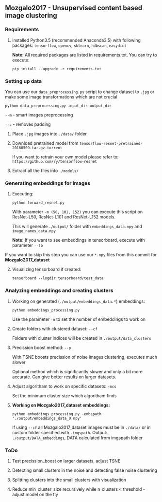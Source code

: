## Mozgalo2017 - Unsupervised content based image clustering



### Requirements

1. Installed Python3.5 (recommended Anaconda3.5) with following packages: `tensorflow`, `opencv`, `sklearn`, `hdbscan`, `easydict`

    **Note:** All required packages are listed in requirements.txt. You can try to execute:
    ```Shell
    pip install --upgrade -r requirements.txt
    ```

### Setting up data
You can use our `data_preprocessing.py` script to change dataset to `.jpg` or make some image transformations which are not crucial
```Shell
python data_preprocessing.py input_dir output_dir
```
`--m` - smart images preprocessing

`--c` - removes padding


1. Place `.jpg` images into `./data/` folder

2. Download pretrained model from `tensorflow-resnet-pretrained-20160509.tar.gz.torrent`
    
    If you want to retrain your own model please refer to: `https://github.com/ry/tensorflow-resnet`

3. Extract all the files into `./models/`

### Generating embeddings for images
1. Executing:
    ```Shell
    python forward_resnet.py
    ```
    With parameter ```-m (50, 101, 152)``` you can execute this script on ResNet-L50, ResNet-L101 and ResNet-L152 models.

    This will generate `./output/` folder with `embeddings_data.npy` and `image_names_data.npy`

    **Note:** If you want to see embeddings in tensorboard, execute with parameter ```--tb```    

  If you want to skip this step you can use our `*.npy` files from this commit for **Mozgalo2017_dataset**

2. Visualizing tensorboard if created:
    ```Shell
    tensorboard --logdir tensorboard/test_data
    ```

### Analyzing embeddings and creating clusters

1. Working on generated (`./output/embeddings_data.*`) embeddings:
    ```Shell
    python embeddings_processing.py
    ```
    Use the parameter `-n` to set the number of embeddings to work on

2. Create folders with clustered dataset:
    `--cf`

    Folders with cluster indices will be created in `./output/data_clusters`

3. Precission boost method:
    `--p`

    With TSNE boosts precission of noise images clustering, executes much slower
    
    Optional method which is significantly slower and only a bit more accurate. Can give better results on larger datasets.

4. Adjust algoritham to work on specific datasets:
    `-mcs`

    Set the minimum cluster size which algoritham finds

5. **Working on Mozgalo2017_dataset embeddings:**
    ```Shell
    python embeddings_processing.py -embspath './output/embeddings_data_0.npy'
    ```
    If using `--cf` all Mozgalo2017_dataset images must be in `./data/` or in custom folder specified with `-imgspath`. 
    Output: `./output/DATA_embeddings`, DATA calculated from imgspath folder

### ToDo

1. Test precission_boost on larger datasets, adjust TSNE

2. Detecting small clusters in the noise and detecting false noise clustering

3. Splitting clusters into the small clusters with visualization

4. Reduce min_cluster_size recursively while n_clusters < threshold - adjust model on the fly





    


